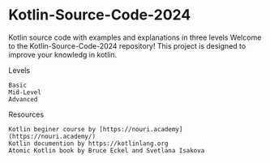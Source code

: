 # Kotlin-Source-Code-2024
Kotlin source code with examples and explanations in three levels
Welcome to the Kotlin-Source-Code-2024 repository! This project is designed to improve your knowledg in kotlin.

Levels

    Basic
    Mid-Level
    Advanced

Resources

    Kotlin beginer course by [https://nouri.academy](https://nouri.academy/)
    Kotlin documention by https://kotlinlang.org
    Atomic Kotlin book by Bruce Eckel and Svetlana Isakova
